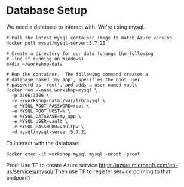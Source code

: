 # Database Setup

We need a database to interact with.  We're using mysql.

```
# Pull the latest mysql container image to match Azure version
docker pull mysql/mysql-server:5.7.21

# Create a directory for our data (change the following
# line if running on Windows)
mkdir ~/workshop-data

# Run the container.  The following command creates a
# database named 'my_app', specifies the root user
# password as 'root', and adds a user named vault
docker run --name workshop-mysql \
  -p 3306:3306 \
  -v ~/workshop-data:/var/lib/mysql \
  -e MYSQL_ROOT_PASSWORD=root \
  -e MYSQL_ROOT_HOST=% \
  -e MYSQL_DATABASE=my_app \
  -e MYSQL_USER=vault \
  -e MYSQL_PASSWORD=vaultpw \
  -d mysql/mysql-server:5.7.21
```

To interact with the database:
```
docker exec -it workshop-mysql mysql -uroot -proot
```


Prod:
Use TF to create Azure service
https://azure.microsoft.com/en-us/services/mysql/
Then use TF to register service pointing to that endpoint?
